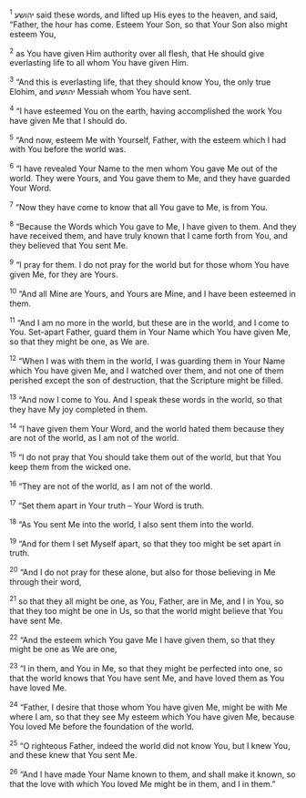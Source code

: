 <sup>1</sup> יהושע said these words, and lifted up His eyes to the heaven, and said, “Father, the hour has come. Esteem Your Son, so that Your Son also might esteem You,

<sup>2</sup> as You have given Him authority over all flesh, that He should give everlasting life to all whom You have given Him.

<sup>3</sup> “And this is everlasting life, that they should know You, the only true Elohim, and יהושע Messiah whom You have sent.

<sup>4</sup> “I have esteemed You on the earth, having accomplished the work You have given Me that I should do.

<sup>5</sup> “And now, esteem Me with Yourself, Father, with the esteem which I had with You before the world was.

<sup>6</sup> “I have revealed Your Name to the men whom You gave Me out of the world. They were Yours, and You gave them to Me, and they have guarded Your Word.

<sup>7</sup> “Now they have come to know that all You gave to Me, is from You.

<sup>8</sup> “Because the Words which You gave to Me, I have given to them. And they have received them, and have truly known that I came forth from You, and they believed that You sent Me.

<sup>9</sup> “I pray for them. I do not pray for the world but for those whom You have given Me, for they are Yours.

<sup>10</sup> “And all Mine are Yours, and Yours are Mine, and I have been esteemed in them.

<sup>11</sup> “And I am no more in the world, but these are in the world, and I come to You. Set-apart Father, guard them in Your Name which You have given Me, so that they might be one, as We are.

<sup>12</sup> “When I was with them in the world, I was guarding them in Your Name which You have given Me, and I watched over them, and not one of them perished except the son of destruction, that the Scripture might be filled.

<sup>13</sup> “And now I come to You. And I speak these words in the world, so that they have My joy completed in them.

<sup>14</sup> “I have given them Your Word, and the world hated them because they are not of the world, as I am not of the world.

<sup>15</sup> “I do not pray that You should take them out of the world, but that You keep them from the wicked one.

<sup>16</sup> “They are not of the world, as I am not of the world.

<sup>17</sup> “Set them apart in Your truth – Your Word is truth.

<sup>18</sup> “As You sent Me into the world, I also sent them into the world.

<sup>19</sup> “And for them I set Myself apart, so that they too might be set apart in truth.

<sup>20</sup> “And I do not pray for these alone, but also for those believing in Me through their word,

<sup>21</sup> so that they all might be one, as You, Father, are in Me, and I in You, so that they too might be one in Us, so that the world might believe that You have sent Me.

<sup>22</sup> “And the esteem which You gave Me I have given them, so that they might be one as We are one,

<sup>23</sup> “I in them, and You in Me, so that they might be perfected into one, so that the world knows that You have sent Me, and have loved them as You have loved Me.

<sup>24</sup> “Father, I desire that those whom You have given Me, might be with Me where I am, so that they see My esteem which You have given Me, because You loved Me before the foundation of the world.

<sup>25</sup> “O righteous Father, indeed the world did not know You, but I knew You, and these knew that You sent Me.

<sup>26</sup> “And I have made Your Name known to them, and shall make it known, so that the love with which You loved Me might be in them, and I in them.”

